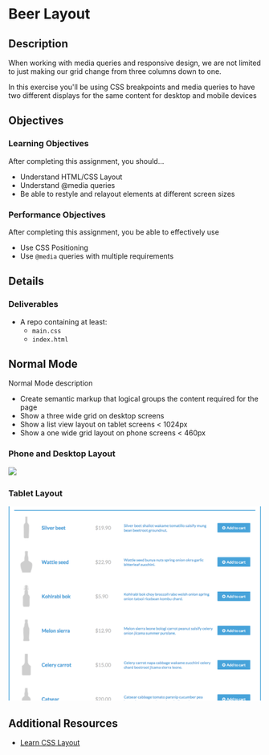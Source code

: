 # Beer Layout

## Description

When working with media queries and responsive design, we are not limited to just making our grid change from three columns down to one.

In this exercise you'll be using CSS breakpoints and media queries to have two different displays for the same content for desktop and mobile devices


## Objectives

### Learning Objectives

After completing this assignment, you should…

* Understand HTML/CSS Layout
* Understand @media queries
* Be able to restyle and relayout elements at different screen sizes


### Performance Objectives

After completing this assignment, you be able to effectively use

* Use CSS Positioning
* Use `@media` queries with multiple requirements

## Details

### Deliverables

* A repo containing at least:
  * `main.css`
  * `index.html`


## Normal Mode
Normal Mode description
            
* Create semantic markup that logical groups the content required for the page
* Show a three wide grid on desktop screens
* Show a list view layout on tablet screens < 1024px
* Show a one wide grid layout on phone screens < 460px

### Phone and Desktop Layout

![](phone-desk.png)

### Tablet Layout

![](tablet.png)

## Additional Resources

- [Learn CSS Layout](http://learnlayout.com/)
